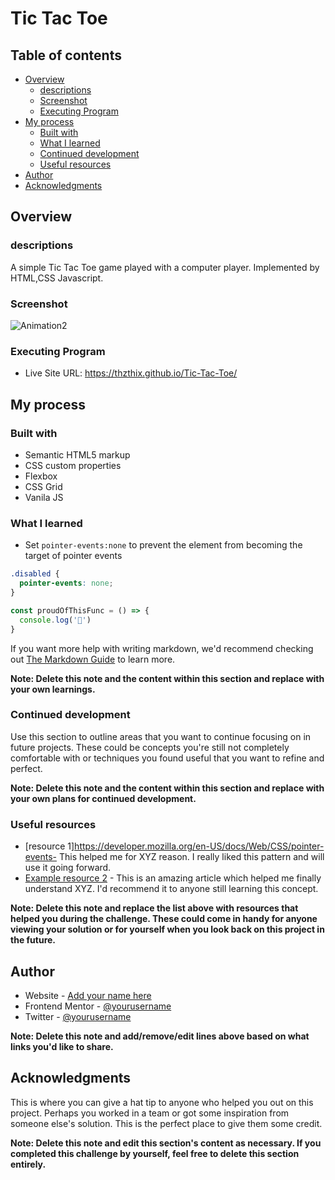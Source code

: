 # Tic Tac Toe



## Table of contents

- [Overview](#overview)
  - [descriptions](#descriptions)
  - [Screenshot](#screenshot)
  - [Executing Program](#executing-program)
- [My process](#my-process)
  - [Built with](#built-with)
  - [What I learned](#what-i-learned)
  - [Continued development](#continued-development)
  - [Useful resources](#useful-resources)
- [Author](#author)
- [Acknowledgments](#acknowledgments)



## Overview

### descriptions

A simple Tic Tac Toe game played with a computer player. Implemented by HTML,CSS Javascript.


### Screenshot
![Animation2](https://user-images.githubusercontent.com/95135403/226422983-ca9a347b-2729-404c-8cf5-ec5888b82082.gif)



### Executing Program


- Live Site URL: https://thzthix.github.io/Tic-Tac-Toe/

## My process

### Built with

- Semantic HTML5 markup
- CSS custom properties
- Flexbox
- CSS Grid
- Vanila JS




### What I learned

- Set ```pointer-events:none``` to prevent the element from becoming the target of pointer events

```css
.disabled {
  pointer-events: none;
}
```
```js
const proudOfThisFunc = () => {
  console.log('🎉')
}
```

If you want more help with writing markdown, we'd recommend checking out [The Markdown Guide](https://www.markdownguide.org/) to learn more.

**Note: Delete this note and the content within this section and replace with your own learnings.**

### Continued development

Use this section to outline areas that you want to continue focusing on in future projects. These could be concepts you're still not completely comfortable with or techniques you found useful that you want to refine and perfect.

**Note: Delete this note and the content within this section and replace with your own plans for continued development.**

### Useful resources

- [resource 1]https://developer.mozilla.org/en-US/docs/Web/CSS/pointer-events- This helped me for XYZ reason. I really liked this pattern and will use it going forward.
- [Example resource 2](https://www.example.com) - This is an amazing article which helped me finally understand XYZ. I'd recommend it to anyone still learning this concept.

**Note: Delete this note and replace the list above with resources that helped you during the challenge. These could come in handy for anyone viewing your solution or for yourself when you look back on this project in the future.**

## Author

- Website - [Add your name here](https://www.your-site.com)
- Frontend Mentor - [@yourusername](https://www.frontendmentor.io/profile/yourusername)
- Twitter - [@yourusername](https://www.twitter.com/yourusername)

**Note: Delete this note and add/remove/edit lines above based on what links you'd like to share.**

## Acknowledgments

This is where you can give a hat tip to anyone who helped you out on this project. Perhaps you worked in a team or got some inspiration from someone else's solution. This is the perfect place to give them some credit.

**Note: Delete this note and edit this section's content as necessary. If you completed this challenge by yourself, feel free to delete this section entirely.**
